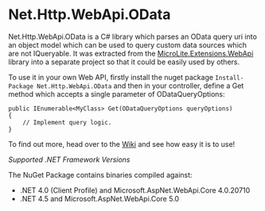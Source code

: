 Net.Http.WebApi.OData
=====================

Net.Http.WebApi.OData is a C# library which parses an OData query uri into an object model which can be used to query custom data sources which are not IQueryable. It was extracted from the [MicroLite.Extensions.WebApi](https://github.com/TrevorPilley/MicroLite.Extensions.WebApi) library into a separate project so that it could be easily used by others.

To use it in your own Web API, firstly install the nuget package `Install-Package Net.Http.WebApi.OData` and then in your controller, define a Get method which accepts a single parameter of ODataQueryOptions:

    public IEnumerable<MyClass> Get(ODataQueryOptions queryOptions)
    {
        // Implement query logic.
    }

To find out more, head over to the [Wiki](https://github.com/TrevorPilley/Net.Http.WebApi.OData/wiki) and see how easy it is to use!

_Supported .NET Framework Versions_

The NuGet Package contains binaries compiled against:

* .NET 4.0 (Client Profile) and Microsoft.AspNet.WebApi.Core 4.0.20710
* .NET 4.5 and Microsoft.AspNet.WebApi.Core 5.0